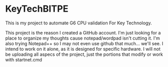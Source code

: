 # KeyTechBITPE
This is my project to automate G6 CPU validation For Key Technology.

This project is the reason I created a GitHub account. I'm just looking for a place to organize my thoughts cause notepad/wordpad isn't cutting it. I'm also trying Notepad++ so I may not even use github that much... we'll see. I intend to work on it alone, as it is designed for specific hardware. I will not be uploading all aspecs of the project, just the portions that modify or work with startnet.cmd 
